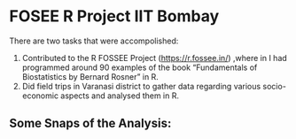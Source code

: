 # FOSEE R Project IIT Bombay
There are two tasks that were accompolished:
1. Contributed to the R FOSSEE Project (https://r.fossee.in/) ,where in I had programmed around 90 examples of the book “Fundamentals of Biostatistics by Bernard Rosner” in R.
2. Did field trips in Varanasi district to gather data regarding various socio-economic aspects and analysed them in R.

## Some Snaps of the Analysis:

